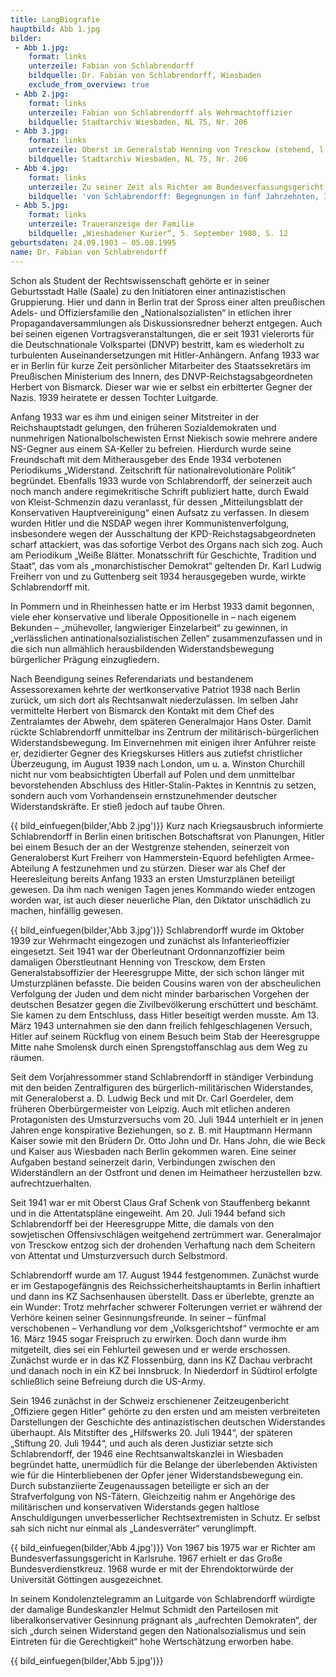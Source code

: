 ```yaml
---
title: LangBiografie
hauptbild: Abb 1.jpg
bilder:
 - Abb 1.jpg:
    format: links
    unterzeile: Fabian von Schlabrendorff
    bildquelle: Dr. Fabian von Schlabrendorff, Wiesbaden
    exclude_from_overview: true
 - Abb 2.jpg:
    format: links
    unterzeile: Fabian von Schlabrendorff als Wehrmachtoffizier
    bildquelle: Stadtarchiv Wiesbaden, NL 75, Nr. 206
 - Abb 3.jpg:
    format: links
    unterzeile: Oberst im Generalstab Henning von Tresckow (stehend, l.) und sein Ordonnanzoffizier Oberleutnant Fabian von Schlabrendorff (stehend, r.) während einer Lagebesprechung beim Stab der Heeresgruppe Mitte, 1942
    bildquelle: Stadtarchiv Wiesbaden, NL 75, Nr. 206
 - Abb 4.jpg:
    format: links
    unterzeile: Zu seiner Zeit als Richter am Bundesverfassungsgericht
    bildquelle: 'von Schlabrendorff: Begegnungen in fünf Jahrzehnten, Innentitelblatt'
 - Abb 5.jpg:
    format: links
    unterzeile: Traueranzeige der Familie
    bildquelle: „Wiesbadener Kurier“, 5. September 1980, S. 12
geburtsdaten: 24.09.1903 – 05.08.1995
name: Dr. Fabian von Schlabrendorff
---
```

Schon als Student der Rechtswissenschaft gehörte er in seiner
Geburtsstadt Halle (Saale) zu den Initiatoren einer antinazistischen
Gruppierung. Hier und dann in Berlin trat der Spross einer alten
preußischen Adels- und Offiziersfamilie den „Nationalsozialisten“ in
etlichen ihrer Propagandaversammlungen als Diskussionsredner beherzt
entgegen. Auch bei seinen eigenen Vortragsveranstaltungen, die er seit
1931 vielerorts für die Deutschnationale Volkspartei (DNVP) bestritt,
kam es wiederholt zu turbulenten Auseinandersetzungen mit
Hitler-Anhängern. Anfang 1933 war er in Berlin für kurze Zeit
persönlicher Mitarbeiter des Staatssekretärs im Preußischen Ministerium
des Innern, des DNVP-Reichstagsabgeordneten Herbert von Bismarck. Dieser
war wie er selbst ein erbitterter Gegner der Nazis. 1939 heiratete er
dessen Tochter Luitgarde.

Anfang 1933 war es ihm und einigen seiner Mitstreiter in der
Reichshauptstadt gelungen, den früheren Sozialdemokraten und nunmehrigen
Nationalbolschewisten Ernst Niekisch sowie mehrere andere NS-Gegner aus
einem SA-Keller zu befreien. Hierdurch wurde seine Freundschaft mit dem
Mitherausgeber des Ende 1934 verbotenen Periodikums „Widerstand.
Zeitschrift für nationalrevolutionäre Politik“ begründet. Ebenfalls 1933
wurde von Schlabrendorff, der seinerzeit auch noch manch andere
regimekritische Schrift publiziert hatte, durch Ewald von
Kleist-Schmenzin dazu veranlasst, für dessen „Mitteilungsblatt der
Konservativen Hauptvereinigung“ einen Aufsatz zu verfassen. In diesem
wurden Hitler und die NSDAP wegen ihrer Kommunistenverfolgung,
insbesondere wegen der Ausschaltung der KPD-Reichstagsabgeordneten
scharf attackiert, was das sofortige Verbot des Organs nach sich zog.
Auch am Periodikum „Weiße Blätter. Monatsschrift für Geschichte,
Tradition und Staat“, das vom als „monarchistischer Demokrat“ geltenden
Dr. Karl Ludwig Freiherr von und zu Guttenberg seit 1934 herausgegeben
wurde, wirkte Schlabrendorff mit.

In Pommern und in Rheinhessen hatte er im Herbst 1933 damit begonnen,
viele eher konservative und liberale Oppositionelle in – nach eigenem
Bekunden – „mühevoller, langwieriger Einzelarbeit“ zu gewinnen, in
„verlässlichen antinationalsozialistischen Zellen“ zusammenzufassen und
in die sich nun allmählich herausbildenden Widerstandsbewegung
bürgerlicher Prägung einzugliedern.

Nach Beendigung seines Referendariats und bestandenem Assessorexamen
kehrte der wertkonservative Patriot 1938 nach Berlin zurück, um sich
dort als Rechtsanwalt niederzulassen. Im selben Jahr vermittelte Herbert
von Bismarck den Kontakt mit dem Chef des Zentralamtes der Abwehr, dem
späteren Generalmajor Hans Oster. Damit rückte Schlabrendorff
unmittelbar ins Zentrum der militärisch-bürgerlichen
Widerstandsbewegung. Im Einvernehmen mit einigen ihrer Anführer reiste
er, dezidierter Gegner des Kriegskurses Hitlers aus zutiefst
christlicher Überzeugung, im August 1939 nach London, um u. a. Winston
Churchill nicht nur vom beabsichtigten Überfall auf Polen und dem
unmittelbar bevorstehenden Abschluss des Hitler-Stalin-Paktes in
Kenntnis zu setzen, sondern auch vom Vorhandensein ernstzunehmender
deutscher Widerstandskräfte. Er stieß jedoch auf taube Ohren.

{{ bild_einfuegen(bilder,'Abb 2.jpg')}} Kurz nach Kriegsausbruch informierte Schlabrendorff in Berlin einen
britischen Botschaftsrat von Planungen, Hitler bei einem Besuch der an
der Westgrenze stehenden, seinerzeit von Generaloberst Kurt Freiherr von
Hammerstein-Equord befehligten Armee-Abteilung A festzunehmen und zu
stürzen. Dieser war als Chef der Heeresleitung bereits Anfang 1933 an
ersten Umsturzplänen beteiligt gewesen. Da ihm nach wenigen Tagen jenes
Kommando wieder entzogen worden war, ist auch dieser neuerliche Plan,
den Diktator unschädlich zu machen, hinfällig gewesen.

{{ bild_einfuegen(bilder,'Abb 3.jpg')}} Schlabrendorff wurde im Oktober 1939 zur Wehrmacht eingezogen und
zunächst als Infanterieoffizier eingesetzt. Seit 1941 war der
Oberleutnant Ordonnanzoffizier beim damaligen Oberstleutnant Henning von
Tresckow, dem Ersten Generalstabsoffizier der Heeresgruppe Mitte, der
sich schon länger mit Umsturzplänen befasste. Die beiden Cousins waren
von der abscheulichen Verfolgung der Juden und dem nicht minder
barbarischen Vorgehen der deutschen Besatzer gegen die Zivilbevölkerung
erschüttert und beschämt. Sie kamen zu dem Entschluss, dass Hitler
beseitigt werden musste. Am 13. März 1943 unternahmen sie den dann
freilich fehlgeschlagenen Versuch, Hitler auf seinem Rückflug von einem
Besuch beim Stab der Heeresgruppe Mitte nahe Smolensk durch einen
Sprengstoffanschlag aus dem Weg zu räumen.

Seit dem Vorjahressommer stand Schlabrendorff in ständiger Verbindung
mit den beiden Zentralfiguren des bürgerlich-militärischen Widerstandes,
mit Generaloberst a. D. Ludwig Beck und mit Dr. Carl Goerdeler, dem
früheren Oberbürgermeister von Leipzig. Auch mit etlichen anderen
Protagonisten des Umsturzversuchs vom 20. Juli 1944 unterhielt er in
jenen Jahren enge konspirative Beziehungen, so z. B. mit Hauptmann
Hermann Kaiser sowie mit den Brüdern Dr. Otto John und Dr. Hans John,
die wie Beck und Kaiser aus Wiesbaden nach Berlin gekommen waren. Eine
seiner Aufgaben bestand seinerzeit darin, Verbindungen zwischen den
Widerständlern an der Ostfront und denen im Heimatheer herzustellen bzw.
aufrechtzuerhalten.

Seit 1941 war er mit Oberst Claus Graf Schenk von Stauffenberg bekannt
und in die Attentatspläne eingeweiht. Am 20. Juli 1944 befand sich
Schlabrendorff bei der Heeresgruppe Mitte, die damals von den
sowjetischen Offensivschlägen weitgehend zertrümmert war. Generalmajor
von Tresckow entzog sich der drohenden Verhaftung nach dem Scheitern von
Attentat und Umsturzversuch durch Selbstmord.

Schlabrendorff wurde am 17. August 1944 festgenommen. Zunächst wurde er
im Gestapogefängnis des Reichssicherheitshauptamts in Berlin inhaftiert
und dann ins KZ Sachsenhausen überstellt. Dass er überlebte, grenzte an
ein Wunder: Trotz mehrfacher schwerer Folterungen verriet er während der
Verhöre keinen seiner Gesinnungsfreunde. In seiner – fünfmal
verschobenen – Verhandlung vor dem „Volksgerichtshof“ vermochte er am
16. März 1945 sogar Freispruch zu erwirken. Doch dann wurde ihm
mitgeteilt, dies sei ein Fehlurteil gewesen und er werde erschossen.
Zunächst wurde er in das KZ Flossenbürg, dann ins KZ Dachau verbracht
und danach noch in ein KZ bei Innsbruck. In Niederdorf in Südtirol
erfolgte schließlich seine Befreiung durch die US-Army.

Sein 1946 zunächst in der Schweiz erschienener Zeitzeugenbericht
„Offiziere gegen Hitler“ gehörte zu den ersten und am meisten
verbreiteten Darstellungen der Geschichte des antinazistischen deutschen
Widerstandes überhaupt. Als Mitstifter des „Hilfswerks 20. Juli 1944“,
der späteren „Stiftung 20. Juli 1944“, und auch als deren Justiziar
setzte sich Schlabrendorff, der 1946 eine Rechtsanwaltskanzlei in
Wiesbaden begründet hatte, unermüdlich für die Belange der überlebenden
Aktivisten wie für die Hinterbliebenen der Opfer jener
Widerstandsbewegung ein. Durch substanziierte Zeugenaussagen beteiligte
er sich an der Strafverfolgung von NS-Tätern. Gleichzeitig nahm er
Angehörige des militärischen und konservativen Widerstands gegen
haltlose Anschuldigungen unverbesserlicher Rechtsextremisten in Schutz.
Er selbst sah sich nicht nur einmal als „Landesverräter“ verunglimpft.

{{ bild_einfuegen(bilder,'Abb 4.jpg')}} Von 1967 bis 1975 war er Richter am Bundesverfassungsgericht in
Karlsruhe. 1967 erhielt er das Große Bundesverdienstkreuz. 1968 wurde er
mit der Ehrendoktorwürde der Universität Göttingen ausgezeichnet.

In seinem Kondolenztelegramm an Luitgarde von Schlabrendorff würdigte
der damalige Bundeskanzler Helmut Schmidt den Parteilosen mit 
liberalkonservativer Gesinnung prägnant als „aufrechten Demokraten“, der
sich „durch seinen Widerstand gegen den Nationalsozialismus und sein
Eintreten für die Gerechtigkeit“ hohe Wertschätzung erworben habe.

{{ bild_einfuegen(bilder,'Abb 5.jpg')}}
